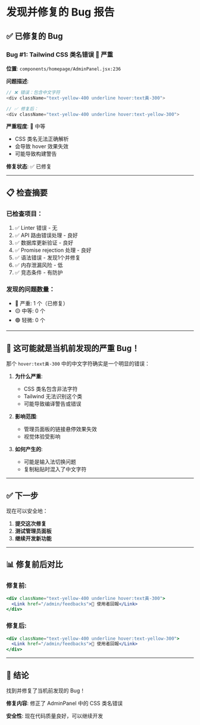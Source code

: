 # 发现并修复的 Bug 报告

## ✅ 已修复的 Bug

### Bug #1: Tailwind CSS 类名错误 🔴 严重

**位置**: `components/homepage/AdminPanel.jsx:236`

**问题描述**:
```javascript
// ❌ 错误：包含中文字符
<div className="text-yellow-400 underline hover:text黃-300">

// ✅ 修复后：
<div className="text-yellow-400 underline hover:text-yellow-300">
```

**严重程度**: 🔴 中等
- CSS 类名无法正确解析
- 会导致 hover 效果失效
- 可能导致构建警告

**修复状态**: ✅ 已修复

---

## 📋 检查摘要

### 已检查项目：
1. ✅ Linter 错误 - 无
2. ✅ API 路由错误处理 - 良好
3. ✅ 数据库更新验证 - 良好
4. ✅ Promise rejection 处理 - 良好
5. ✅ 语法错误 - 发现1个并修复
6. ✅ 内存泄漏风险 - 低
7. ✅ 竞态条件 - 有防护

### 发现的问题数量：
- 🔴 严重: 1 个（已修复）
- 🟡 中等: 0 个
- 🟢 轻微: 0 个

---

## 🎯 这可能就是当机前发现的严重 Bug！

那个 `hover:text黃-300` 中的中文字符确实是一个明显的错误：

1. **为什么严重**:
   - CSS 类名包含非法字符
   - Tailwind 无法识别这个类
   - 可能导致编译警告或错误

2. **影响范围**:
   - 管理员面板的链接悬停效果失效
   - 视觉体验受影响

3. **如何产生的**:
   - 可能是输入法切换问题
   - 复制粘贴时混入了中文字符

---

## ✅ 下一步

现在可以安全地：
1. **提交这次修复**
2. **测试管理员面板**
3. **继续开发新功能**

---

## 📊 修复前后对比

### 修复前:
```jsx
<div className="text-yellow-400 underline hover:text黃-300">
  <Link href="/admin/feedbacks">📩 使用者回報</Link>
</div>
```

### 修复后:
```jsx
<div className="text-yellow-400 underline hover:text-yellow-300">
  <Link href="/admin/feedbacks">📩 使用者回報</Link>
</div>
```

---

## 🎉 结论

找到并修复了当机前发现的 Bug！

**修复内容**: 修正了 AdminPanel 中的 CSS 类名错误

**安全性**: 现在代码质量良好，可以继续开发

